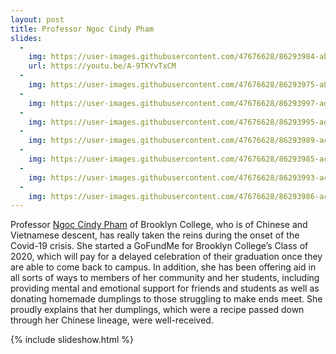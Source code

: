 ```yaml
---
layout: post
title: Professor Ngoc Cindy Pham 
slides:
  -
    img: https://user-images.githubusercontent.com/47676628/86293984-ab956b80-bbc1-11ea-98b4-309d87f43bce.jpg
    url: https://youtu.be/A-9TKYvTxCM
  -
    img: https://user-images.githubusercontent.com/47676628/86293975-a89a7b00-bbc1-11ea-9bd9-8dd6c9c161de.jpg
  -
    img: https://user-images.githubusercontent.com/47676628/86293997-adf7c580-bbc1-11ea-98dc-2cc3e3063836.jpg
  -
    img: https://user-images.githubusercontent.com/47676628/86293995-ad5f2f00-bbc1-11ea-9f98-5c15872a85c2.jpg
  -
    img: https://user-images.githubusercontent.com/47676628/86293989-acc69880-bbc1-11ea-88b4-23a19d20bcb1.jpg
  -
    img: https://user-images.githubusercontent.com/47676628/86293985-ac2e0200-bbc1-11ea-88dd-8948b699d664.jpg
  -
    img: https://user-images.githubusercontent.com/47676628/86293993-acc69880-bbc1-11ea-9d61-41c6491ca0cf.jpg
  -
    img: https://user-images.githubusercontent.com/47676628/86293986-ac2e0200-bbc1-11ea-9fae-e6286e901721.jpg 
---
```


Professor [Ngoc Cindy Pham](https://youtu.be/A-9TKYvTxCM) of Brooklyn College, who is of Chinese and Vietnamese descent, has really taken the reins during the onset of the Covid-19 crisis. She started a GoFundMe for Brooklyn College’s Class of 2020, which will pay for a delayed celebration of their graduation once they are able to come back to campus. In addition, she has been offering aid in all sorts of ways to members of her community and her students, including providing mental and emotional support for friends and students as well as donating homemade dumplings to those struggling to make ends meet. She proudly explains that her dumplings, which were a recipe passed down through her Chinese lineage, were well-received. 

{% include slideshow.html %}
